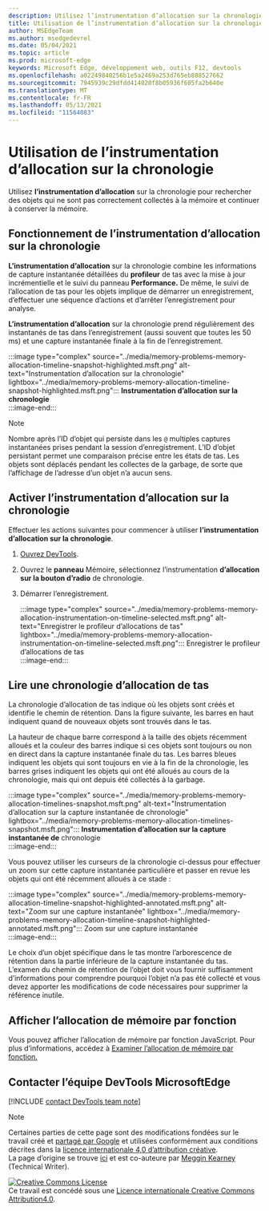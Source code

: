 ```yaml
---
description: Utilisez l’instrumentation d’allocation sur la chronologie pour rechercher des objets qui ne sont pas correctement collectés à la mémoire et continuer à conserver la mémoire.
title: Utilisation de l’instrumentation d’allocation sur la chronologie
author: MSEdgeTeam
ms.author: msedgedevrel
ms.date: 05/04/2021
ms.topic: article
ms.prod: microsoft-edge
keywords: Microsoft Edge, développement web, outils F12, devtools
ms.openlocfilehash: a02249840256b1e5a2469a253d765eb888527662
ms.sourcegitcommit: 7945939c29dfdd414020f8b05936f605fa2b640e
ms.translationtype: MT
ms.contentlocale: fr-FR
ms.lasthandoff: 05/13/2021
ms.locfileid: "11564083"
---
```

<!-- Copyright Meggin Kearney 

   Licensed under the Apache License, Version 2.0 (the "License");
   you may not use this file except in compliance with the License.
   You may obtain a copy of the License at

       https://www.apache.org/licenses/LICENSE-2.0

   Unless required by applicable law or agreed to in writing, software
   distributed under the License is distributed on an "AS IS" BASIS,
   WITHOUT WARRANTIES OR CONDITIONS OF ANY KIND, either express or implied.
   See the License for the specific language governing permissions and
   limitations under the License. -->
# <a name="how-to-use-allocation-instrumentation-on-timeline"></a>Utilisation de l’instrumentation d’allocation sur la chronologie  

Utilisez **l’instrumentation d’allocation** sur la chronologie pour rechercher des objets qui ne sont pas correctement collectés à la mémoire et continuer à conserver la mémoire.  

## <a name="how-allocation-instrumentation-on-timeline-works"></a>Fonctionnement de l’instrumentation d’allocation sur la chronologie  

**L’instrumentation d’allocation** sur la chronologie combine les informations de capture instantanée détaillées du **profileur** de tas avec la mise à jour incrémentielle et le suivi du panneau **Performance.**  De même, le suivi de l’allocation de tas pour les objets implique de démarrer un enregistrement, d’effectuer une séquence d’actions et d’arrêter l’enregistrement pour analyse.  

<!--todo: add profile memory problems (heap profiler) section when available  -->  
<!--todo: add profile evaluate performance (Performance panel) section when available  -->  

**L’instrumentation d’allocation** sur la chronologie prend régulièrement des instantanés de tas dans l’enregistrement \(aussi souvent que toutes les 50 ms\) et une capture instantanée finale à la fin de l’enregistrement.  

:::image type="complex" source="../media/memory-problems-memory-allocation-timeline-snapshot-highlighted.msft.png" alt-text="Instrumentation d’allocation sur la chronologie" lightbox="../media/memory-problems-memory-allocation-timeline-snapshot-highlighted.msft.png":::
   **Instrumentation d’allocation sur la chronologie**  
:::image-end:::  

> [!NOTE]
> Nombre après l’ID d’objet qui persiste dans les `@` multiples captures instantanées prises pendant la session d’enregistrement.  L’ID d’objet persistant permet une comparaison précise entre les états de tas.  Les objets sont déplacés pendant les collectes de la garbage, de sorte que l’affichage de l’adresse d’un objet n’a aucun sens.  

## <a name="enable-allocation-instrumentation-on-timeline"></a>Activer l’instrumentation d’allocation sur la chronologie  

Effectuer les actions suivantes pour commencer à utiliser **l’instrumentation d’allocation sur la chronologie**.  

1.  [Ouvrez DevTools][DevtoolsOpenIndex].  
1.  Ouvrez le **panneau** Mémoire, sélectionnez l’instrumentation **d’allocation sur la bouton d’radio** de chronologie.  
1.  Démarrer l’enregistrement.  
    
    :::image type="complex" source="../media/memory-problems-memory-allocation-instrumentation-on-timeline-selected.msft.png" alt-text="Enregistrer le profileur d’allocations de tas" lightbox="../media/memory-problems-memory-allocation-instrumentation-on-timeline-selected.msft.png":::
       Enregistrer le profileur d’allocations de tas  
    :::image-end:::  
    
## <a name="read-a-heap-allocation-timeline"></a>Lire une chronologie d’allocation de tas  

La chronologie d’allocation de tas indique où les objets sont créés et identifie le chemin de rétention.  Dans la figure suivante, les barres en haut indiquent quand de nouveaux objets sont trouvés dans le tas.  

La hauteur de chaque barre correspond à la taille des objets récemment alloués et la couleur des barres indique si ces objets sont toujours ou non en direct dans la capture instantanée finale du tas.  Les barres bleues indiquent les objets qui sont toujours en vie à la fin de la chronologie, les barres grises indiquent les objets qui ont été alloués au cours de la chronologie, mais qui ont depuis été collectés à la garbage.  

:::image type="complex" source="../media/memory-problems-memory-allocation-timelines-snapshot.msft.png" alt-text="Instrumentation d’allocation sur la capture instantanée de chronologie" lightbox="../media/memory-problems-memory-allocation-timelines-snapshot.msft.png":::
   **Instrumentation d’allocation sur la capture instantanée de** chronologie  
:::image-end:::  

<!--In the following figure, an action was performed 3 times.  The sample program caches five objects, so the last five blue bars are expected.  But the left-most blue bar indicates a potential problem.  -->  
<!--todo: redo figure 4 with multiple choose actions  -->  

Vous pouvez utiliser les curseurs de la chronologie ci-dessus pour effectuer un zoom sur cette capture instantanée particulière et passer en revue les objets qui ont été récemment alloués à ce stade :  

:::image type="complex" source="../media/memory-problems-memory-allocation-timeline-snapshot-highlighted-annotated.msft.png" alt-text="Zoom sur une capture instantanée" lightbox="../media/memory-problems-memory-allocation-timeline-snapshot-highlighted-annotated.msft.png":::
   Zoom sur une capture instantanée  
:::image-end:::  

Le choix d’un objet spécifique dans le tas montre l’arborescence de rétention dans la partie inférieure de la capture instantanée du tas.  L’examen du chemin de rétention de l’objet doit vous fournir suffisamment d’informations pour comprendre pourquoi l’objet n’a pas été collecté et vous devez apporter les modifications de code nécessaires pour supprimer la référence inutile.  

## <a name="view-memory-allocation-by-function"></a>Afficher l’allocation de mémoire par fonction  

Vous pouvez afficher l’allocation de mémoire par fonction JavaScript.  Pour plus d’informations, accédez à [Examiner l’allocation de mémoire par fonction.][DevtoolsMemoryProblemsIndexInvestigateMemoryAllocationFunction]  

## <a name="getting-in-touch-with-the-microsoft-edge-devtools-team"></a>Contacter l’équipe DevTools MicrosoftEdge  

[!INCLUDE [contact DevTools team note](../includes/contact-devtools-team-note.md)]  

<!-- links -->  

[DevToolsOpenIndex]: ../open/index.md "Ouvrez Microsoft Edge (Chromium) DevTools | Documents Microsoft"
[DevtoolsMemoryProblemsIndexInvestigateMemoryAllocationFunction]: ./index.md#investigate-memory-allocation-by-function "Examiner l’allocation de mémoire par fonction - Résoudre les problèmes de mémoire | Documents Microsoft"  

<!--[HeapProfiler]: ./heap-snapshots.md "How to Record Heap Snapshots"  -->  
<!--[PerformancePanel]: ../profile/evaluate-performance/timeline-tool ""  -->  

[MicrosoftEdgeChannel]: https://www.microsoftedgeinsider.com/download "Télécharger un canal Microsoft Edge de données"  

> [!NOTE]
> Certaines parties de cette page sont des modifications fondées sur le travail créé et [partagé par Google][GoogleSitePolicies] et utilisées conformément aux conditions décrites dans la [licence internationale 4,0 d’attribution créative][CCA4IL].  
> La page d’origine se trouve [ici](https://developers.google.com/web/tools/chrome-devtools/memory-problems/allocation-profiler) et est co-auteure par [Meggin Kearney][MegginKearney] \(Technical Writer\).  

[![Creative Commons License][CCby4Image]][CCA4IL]  
Ce travail est concédé sous une [Licence internationale Creative Commons Attribution4.0][CCA4IL].  

[CCA4IL]: https://creativecommons.org/licenses/by/4.0  
[CCby4Image]: https://i.creativecommons.org/l/by/4.0/88x31.png  
[GoogleSitePolicies]: https://developers.google.com/terms/site-policies  
[KayceBasques]: https://developers.google.com/web/resources/contributors#kayce-basques  
[MegginKearney]: https://developers.google.com/web/resources/contributors#meggin-kearney  
